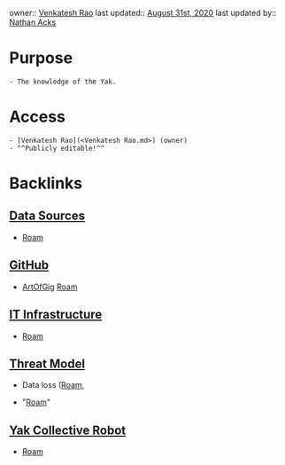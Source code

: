 owner:: [Venkatesh Rao](<Venkatesh Rao.md>)
last updated:: [August 31st, 2020](<August 31st, 2020.md>)
last updated by:: [Nathan Acks](<Nathan Acks.md>)
# Purpose
    - The knowledge of the Yak.
# Access
    - [Venkatesh Rao](<Venkatesh Rao.md>) (owner)
    - ^^Publicly editable!^^

# Backlinks
## [Data Sources](<Data Sources.md>)
- [Roam](<Roam.md>)

## [GitHub](<GitHub.md>)
- [ArtOfGig](https://roamresearch.com/#/app/ArtOfGig) [Roam](<Roam.md>)

## [IT Infrastructure](<IT Infrastructure.md>)
- [Roam](<Roam.md>)

## [Threat Model](<Threat Model.md>)
- Data loss ([Roam](<Roam.md>),

- "[Roam](<Roam.md>)"

## [Yak Collective Robot](<Yak Collective Robot.md>)
- [Roam](<Roam.md>)


